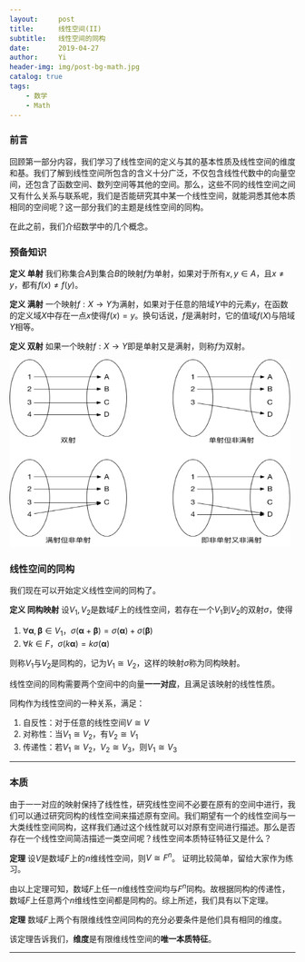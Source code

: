 ```yaml
---
layout:     post
title:      线性空间(II)
subtitle:   线性空间的同构
date:       2019-04-27
author:     Yi
header-img: img/post-bg-math.jpg
catalog: true
tags:
    - 数学
    - Math
---
```

### 前言
回顾第一部分内容，我们学习了线性空间的定义与其的基本性质及线性空间的维度和基。我们了解到线性空间所包含的含义十分广泛，不仅包含线性代数中的向量空间，还包含了函数空间、数列空间等其他的空间。那么，这些不同的线性空间之间又有什么关系与联系呢，我们是否能研究其中某一个线性空间，就能洞悉其他本质相同的空间呢？这一部分我们的主题是线性空间的同构。

在此之前，我们介绍数学中的几个概念。

### 预备知识
**定义 单射** 我们称集合$A$到集合$B$的映射$f$为单射，如果对于所有$x,y\in A$，且$x\neq y$，都有$f(x)\neq f(y)$。

**定义 满射** 一个映射$f:X\to Y$为满射，如果对于任意的陪域$Y$中的元素$y$，在函数的定义域$X$中存在一点$x$使得$f(x)=y$。换句话说，$f$是满射时，它的值域$f(X)$与陪域$Y$相等。

**定义 双射** 如果一个映射$f:X\to Y$即是单射又是满射，则称$f$为双射。

<img src="/img/linearspace/map.png"  height="330" width="495">

### 线性空间的同构
我们现在可以开始定义线性空间的同构了。

**定义 同构映射** 设$V_1,V_2$是数域$F$上的线性空间，若存在一个$V_1$到$V_2$的双射$\sigma$，使得  
1. $\forall \boldsymbol\alpha,\boldsymbol\beta\in V_1$，$\sigma(\boldsymbol\alpha+\boldsymbol\beta)=\sigma(\boldsymbol\alpha) + \sigma(\boldsymbol\beta)$
2. $\forall k\in F$，$\sigma(k\boldsymbol\alpha)=k\sigma(\boldsymbol\alpha)$   

则称$V_1$与$V_2$是同构的，记为$V_1\cong V_2$，这样的映射$\sigma$称为同构映射。

线性空间的同构需要两个空间中的向量**一一对应**，且满足该映射的线性性质。

同构作为线性空间的一种关系，满足：  
1. 自反性：对于任意的线性空间$V\cong V$
2. 对称性：当$V_1\cong V_2$，有$V_2\cong V_1$
3. 传递性：若$V_1\cong V_2$，$V_2\cong V_3$，则$V_1\cong V_3$

---
### 本质
由于一一对应的映射保持了线性性，研究线性空间不必要在原有的空间中进行，我们可以通过研究同构的线性空间来描述原有空间。我们期望有一个的线性空间与一大类线性空间同构，这样我们通过这个线性就可以对原有空间进行描述。那么是否存在一个线性空间简洁描述一类空间呢？线性空间本质特征特征又是什么？

**定理** 设$V$是数域$F$上的$n$维线性空间，则$V\cong F^n$。
证明比较简单，留给大家作为练习。

由以上定理可知，数域$F$上任一$n$维线性空间均与$F^n$同构。故根据同构的传递性，数域$F$上任意两个$n$维线性空间都是同构的。综上所述，我们具有以下定理。

**定理** 数域$F$上两个有限维线性空间同构的充分必要条件是他们具有相同的维度。

该定理告诉我们，**维度**是有限维线性空间的**唯一本质特征**。

---
